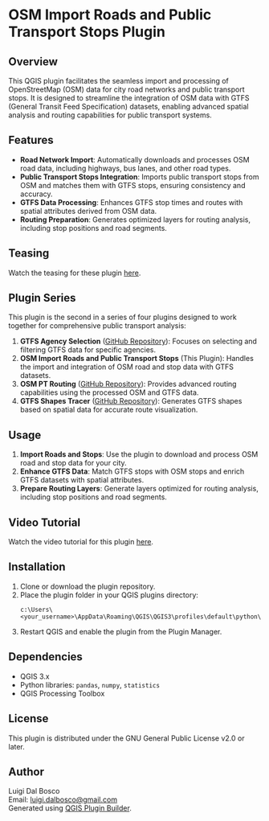 # OSM Import Roads and Public Transport Stops Plugin

## Overview
This QGIS plugin facilitates the seamless import and processing of OpenStreetMap (OSM) data for city road networks and public transport stops. It is designed to streamline the integration of OSM data with GTFS (General Transit Feed Specification) datasets, enabling advanced spatial analysis and routing capabilities for public transport systems.

## Features
- **Road Network Import**: Automatically downloads and processes OSM road data, including highways, bus lanes, and other road types.
- **Public Transport Stops Integration**: Imports public transport stops from OSM and matches them with GTFS stops, ensuring consistency and accuracy.
- **GTFS Data Processing**: Enhances GTFS stop times and routes with spatial attributes derived from OSM data.
- **Routing Preparation**: Generates optimized layers for routing analysis, including stop positions and road segments.

## Teasing
Watch the teasing for these plugin [here](https://drive.google.com/file/d/1oaudC09QLDbCJ0qPIztnBvTf7KJRwrF7/view?usp=sharing).

## Plugin Series
This plugin is the second in a series of four plugins designed to work together for comprehensive public transport analysis:
1. **GTFS Agency Selection** ([GitHub Repository](https://github.com/skagejj/gtfsagency_selection)): Focuses on selecting and filtering GTFS data for specific agencies.
2. **OSM Import Roads and Public Transport Stops** (This Plugin): Handles the import and integration of OSM road and stop data with GTFS datasets.
3. **OSM PT Routing** ([GitHub Repository](https://github.com/skagejj/osm_pt_routing)): Provides advanced routing capabilities using the processed OSM and GTFS data.
4. **GTFS Shapes Tracer** ([GitHub Repository](https://github.com/skagejj/gtfs_shapes_tracer)): Generates GTFS shapes based on spatial data for accurate route visualization.

## Usage
1. **Import Roads and Stops**: Use the plugin to download and process OSM road and stop data for your city.
2. **Enhance GTFS Data**: Match GTFS stops with OSM stops and enrich GTFS datasets with spatial attributes.
3. **Prepare Routing Layers**: Generate layers optimized for routing analysis, including stop positions and road segments.

## Video Tutorial
Watch the video tutorial for this plugin [here](https://drive.google.com/file/d/1-LpZNxSGjI7SOaZ7Hn3MHk-4omOrxm9-/view?usp=sharing).

## Installation
1. Clone or download the plugin repository.
2. Place the plugin folder in your QGIS plugins directory:
   ```
   c:\Users\<your_username>\AppData\Roaming\QGIS\QGIS3\profiles\default\python\plugins\
   ```
3. Restart QGIS and enable the plugin from the Plugin Manager.

## Dependencies
- QGIS 3.x
- Python libraries: `pandas`, `numpy`, `statistics`
- QGIS Processing Toolbox

## License
This plugin is distributed under the GNU General Public License v2.0 or later.

## Author
Luigi Dal Bosco  
Email: luigi.dalbosco@gmail.com  
Generated using [QGIS Plugin Builder](http://g-sherman.github.io/Qgis-Plugin-Builder/).
